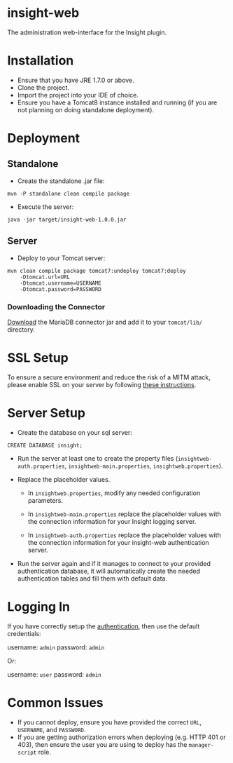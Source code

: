 insight-web
===========

The administration web-interface for the Insight plugin.

# Installation

* Ensure that you have JRE 1.7.0 or above.
* Clone the project.
* Import the project into your IDE of choice.
* Ensure you have a Tomcat8 instance installed and running (if you are not planning on doing standalone deployment).

# Deployment

## Standalone

* Create the standalone .jar file:

```
mvn -P standalone clean compile package
```

* Execute the server:

```
java -jar target/insight-web-1.0.0.jar
```

## Server

* Deploy to your Tomcat server:

```
mvn clean compile package tomcat7:undeploy tomcat7:deploy
    -Dtomcat.url=URL
    -Dtomcat.username=USERNAME
    -Dtomcat.password=PASSWORD
```

### Downloading the Connector

[Download](https://downloads.mariadb.org/client-java/1.1.5/) the MariaDB connector jar and add it to your ```tomcat/lib/``` directory.

# SSL Setup

To ensure a secure environment and reduce the risk of a MITM attack, please enable SSL on your server by following [these instructions](http://www.mulesoft.com/tomcat-ssl).

# Server Setup

* Create the database on your sql server:

```
CREATE DATABASE insight;
```

* Run the server at least one to create the property files (`insightweb-auth.properties`, `insightweb-main.properties`, `insightweb.properties`).

* Replace the placeholder values.

  * In `insightweb.properties`, modify any needed configuration parameters.

  * In `insightweb-main.properties` replace the placeholder values with the connection information for your Insight logging server.

  * In `insightweb-auth.properties` replace the placeholder values with the connection information for your insight-web authentication server.

* Run the server again and if it manages to connect to your provided authentication database, it will automatically create the needed authentication tables and fill them with default data.

# Logging In

If you have correctly setup the [authentication](https://github.com/Indiv0/insight-web#server-setup), then use the default credentials:

username: `admin`
password: `admin`

Or:

username: `user`
password: `admin`


# Common Issues

* If you cannot deploy, ensure you have provided the correct `URL`, `USERNAME`, and `PASSWORD`.
* If you are getting authorization errors when deploying (e.g. HTTP 401 or 403), then ensure the user you are using to deploy has the `manager-script` role.


